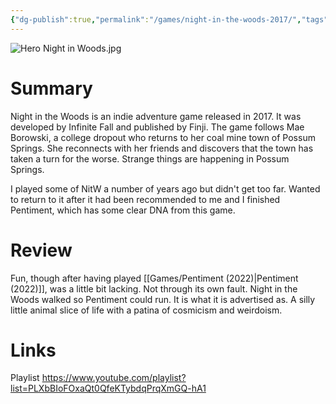 ```yaml
---
{"dg-publish":true,"permalink":"/games/night-in-the-woods-2017/","tags":["LP","games"],"created":"2023-12-29","updated":"2024-10-29"}
---
```



![Hero Night in Woods.jpg](/img/user/Attachments/Hero%20Night%20in%20Woods.jpg)

# Summary

Night in the Woods is an indie adventure game released in 2017. It was developed by Infinite Fall and published by Finji. The game follows Mae Borowski, a college dropout who returns to her coal mine town of Possum Springs. She reconnects with her friends and discovers that the town has taken a turn for the worse. Strange things are happening in Possum Springs.

I played some of NitW a number of years ago but didn't get too far. Wanted to return to it after it had been recommended to me and I finished Pentiment, which has some clear DNA from this game.

# Review

Fun, though after having played [[Games/Pentiment (2022)\|Pentiment (2022)]], was a little bit lacking. Not through its own fault. Night in the Woods walked so Pentiment could run. It is what it is advertised as. A silly little animal slice of life with a patina of cosmicism and weirdoism.

# Links

Playlist https://www.youtube.com/playlist?list=PLXbBIoFOxaQt0QfeKTybdqPrqXmGQ-hA1
